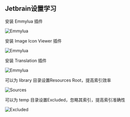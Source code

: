## Jetbrain设置学习

安装 Emmylua 插件

![Emmylua](https://gitlab.com/h-document/lik/-/raw/main/assets/emmylua.png)

安装 Image Icon Viewer 插件

![Emmylua](https://gitlab.com/h-document/lik/-/raw/main/assets/imageIconViewer.png)

安装 Translation 插件

![Emmylua](https://gitlab.com/h-document/lik/-/raw/main/assets/translation.png)

可以为 library 目录设置Resources Root，提高索引效率

![Sources](https://gitlab.com/h-document/lik/-/raw/main/assets/jetbrain1.png)

可以为 temp 目录设置Excluded，忽略其索引，提高索引准确性

![Excluded](https://gitlab.com/h-document/lik/-/raw/main/assets/jetbrain2.png)
